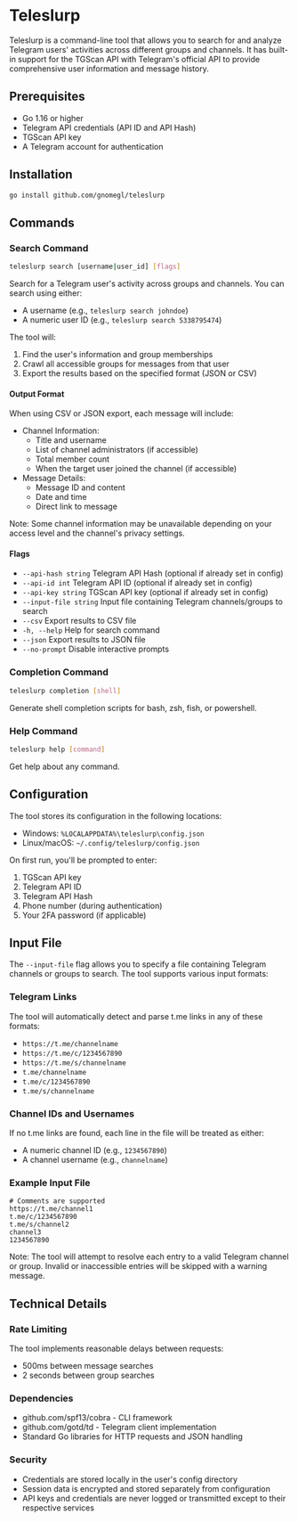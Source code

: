 # Teleslurp

Teleslurp is a command-line tool that allows you to search for and analyze Telegram users' activities across different groups and channels. It has built-in support for the TGScan API with Telegram's official API to provide comprehensive user information and message history.

## Prerequisites

- Go 1.16 or higher
- Telegram API credentials (API ID and API Hash)
- TGScan API key
- A Telegram account for authentication

## Installation
```bash
go install github.com/gnomegl/teleslurp
```

## Commands

### Search Command
```bash
teleslurp search [username|user_id] [flags]
```

Search for a Telegram user's activity across groups and channels. You can search using either:
- A username (e.g., `teleslurp search johndoe`)
- A numeric user ID (e.g., `teleslurp search 5338795474`)

The tool will:
1. Find the user's information and group memberships
2. Crawl all accessible groups for messages from that user
3. Export the results based on the specified format (JSON or CSV)

#### Output Format
When using CSV or JSON export, each message will include:
- Channel Information:
  - Title and username
  - List of channel administrators (if accessible)
  - Total member count
  - When the target user joined the channel (if accessible)
- Message Details:
  - Message ID and content
  - Date and time
  - Direct link to message

Note: Some channel information may be unavailable depending on your access level and the channel's privacy settings.

#### Flags
- `--api-hash string`   Telegram API Hash (optional if already set in config)
- `--api-id int`        Telegram API ID (optional if already set in config)
- `--api-key string`    TGScan API key (optional if already set in config)
- `--input-file string` Input file containing Telegram channels/groups to search
- `--csv`               Export results to CSV file
- `-h, --help`          Help for search command
- `--json`              Export results to JSON file
- `--no-prompt`         Disable interactive prompts

### Completion Command
```bash
teleslurp completion [shell]
```

Generate shell completion scripts for bash, zsh, fish, or powershell.

### Help Command
```bash
teleslurp help [command]
```

Get help about any command.

## Configuration

The tool stores its configuration in the following locations:
- Windows: `%LOCALAPPDATA%\teleslurp\config.json`
- Linux/macOS: `~/.config/teleslurp/config.json`

On first run, you'll be prompted to enter:
1. TGScan API key
2. Telegram API ID
3. Telegram API Hash
4. Phone number (during authentication)
5. Your 2FA password (if applicable)

## Input File

The `--input-file` flag allows you to specify a file containing Telegram channels or groups to search. The tool supports various input formats:

### Telegram Links
The tool will automatically detect and parse t.me links in any of these formats:
- `https://t.me/channelname`
- `https://t.me/c/1234567890`
- `https://t.me/s/channelname`
- `t.me/channelname`
- `t.me/c/1234567890`
- `t.me/s/channelname`

### Channel IDs and Usernames
If no t.me links are found, each line in the file will be treated as either:
- A numeric channel ID (e.g., `1234567890`)
- A channel username (e.g., `channelname`)

### Example Input File
```text
# Comments are supported
https://t.me/channel1
t.me/c/1234567890
t.me/s/channel2
channel3
1234567890
```

Note: The tool will attempt to resolve each entry to a valid Telegram channel or group. Invalid or inaccessible entries will be skipped with a warning message.

## Technical Details

### Rate Limiting

The tool implements reasonable delays between requests:
- 500ms between message searches
- 2 seconds between group searches

### Dependencies

- github.com/spf13/cobra - CLI framework
- github.com/gotd/td - Telegram client implementation
- Standard Go libraries for HTTP requests and JSON handling

### Security

- Credentials are stored locally in the user's config directory
- Session data is encrypted and stored separately from configuration
- API keys and credentials are never logged or transmitted except to their respective services
